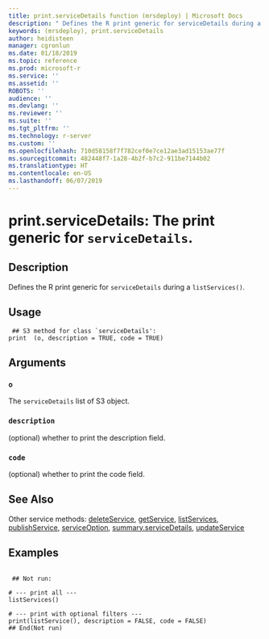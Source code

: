 ```yaml
---
title: print.serviceDetails function (mrsdeploy) | Microsoft Docs
description: " Defines the R print generic for serviceDetails during a  listServices(). "
keywords: (mrsdeploy), print.serviceDetails
author: heidisteen
manager: cgronlun
ms.date: 01/18/2019
ms.topic: reference
ms.prod: microsoft-r
ms.service: ''
ms.assetid: ''
ROBOTS: ''
audience: ''
ms.devlang: ''
ms.reviewer: ''
ms.suite: ''
ms.tgt_pltfrm: ''
ms.technology: r-server
ms.custom: ''
ms.openlocfilehash: 710d58158f7f782cef0e7ce12ae3ad15153ae77f
ms.sourcegitcommit: 482448f7-1a28-4b2f-b7c2-911be7144b02
ms.translationtype: HT
ms.contentlocale: en-US
ms.lasthandoff: 06/07/2019
---
```

 # <a name="printservicedetails-the-print-generic-for-servicedetails"></a>print.serviceDetails: The print generic for `serviceDetails`. 
 ## <a name="description"></a>Description

Defines the R print generic for `serviceDetails` during a `listServices()`.


 ## <a name="usage"></a>Usage

```   
 ## S3 method for class `serviceDetails':
print  (o, description = TRUE, code = TRUE)

```

 ## <a name="arguments"></a>Arguments



 ### `o`
 The `serviceDetails` list of S3 object. 



 ### `description`
 (optional) whether to print the description field. 



 ### `code`
 (optional) whether to print the code field. 



 ## <a name="see-also"></a>See Also

Other service methods: [deleteService](deleteService.md), [getService](getService.md), [listServices](listServices.md), [publishService](publishService.md), [serviceOption](serviceOption.md), [summary.serviceDetails](summary.serviceDetails.md), [updateService](updateService.md)

 ## <a name="examples"></a>Examples

 ```

  ## Not run:

# --- print all ---
listServices()

# --- print with optional filters ---
print(listService(), description = FALSE, code = FALSE)
 ## End(Not run) 
```


